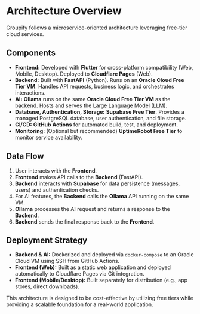 # Architecture Overview

Groupify follows a microservice-oriented architecture leveraging free-tier cloud services.

## Components

- **Frontend:** Developed with **Flutter** for cross-platform compatibility (Web, Mobile, Desktop). Deployed to **Cloudflare Pages** (Web).
- **Backend:** Built with **FastAPI** (Python). Runs on an **Oracle Cloud Free Tier VM**. Handles API requests, business logic, and orchestrates interactions.
- **AI:** **Ollama** runs on the same **Oracle Cloud Free Tier VM** as the backend. Hosts and serves the Large Language Model (LLM).
- **Database, Authentication, Storage:** **Supabase Free Tier**. Provides a managed PostgreSQL database, user authentication, and file storage.
- **CI/CD:** **GitHub Actions** for automated build, test, and deployment.
- **Monitoring:** (Optional but recommended) **UptimeRobot Free Tier** to monitor service availability.

## Data Flow

1.  User interacts with the **Frontend**.
2.  **Frontend** makes API calls to the **Backend** (FastAPI).
3.  **Backend** interacts with **Supabase** for data persistence (messages, users) and authentication checks.
4.  For AI features, the **Backend** calls the **Ollama** API running on the same VM.
5.  **Ollama** processes the AI request and returns a response to the **Backend**.
6.  **Backend** sends the final response back to the **Frontend**.

## Deployment Strategy

- **Backend & AI:** Dockerized and deployed via `docker-compose` to an Oracle Cloud VM using SSH from GitHub Actions.
- **Frontend (Web):** Built as a static web application and deployed automatically to Cloudflare Pages via Git integration.
- **Frontend (Mobile/Desktop):** Built separately for distribution (e.g., app stores, direct downloads).

This architecture is designed to be cost-effective by utilizing free tiers while providing a scalable foundation for a real-world application.
